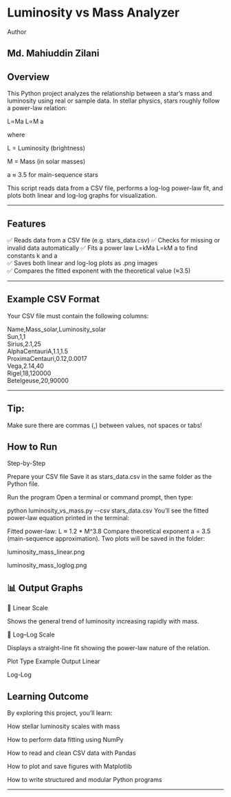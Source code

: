 # Luminosity vs Mass Analyzer
Author

Md. Mahiuddin Zilani
---
##  Overview

This Python project analyzes the relationship between a star’s mass and luminosity using real or sample data.
In stellar physics, stars roughly follow a power-law relation:

L∝Ma
L∝M
a

where

L = Luminosity (brightness)

M = Mass (in solar masses)

a ≈ 3.5 for main-sequence stars

This script reads data from a CSV file, performs a log-log power-law fit, and plots both linear and log-log graphs for visualization.

---
## Features

✅ Reads data from a CSV file (e.g. stars_data.csv)
✅ Checks for missing or invalid data automatically
✅ Fits a power law 
L=kMa
L=kM
a
 to find constants k and a\
✅ Saves both linear and log-log plots as .png images\
✅ Compares the fitted exponent with the theoretical value (≈3.5)

---
## Example CSV Format

Your CSV file must contain the following columns:

Name,Mass_solar,Luminosity_solar\
Sun,1,1\
Sirius,2.1,25\
AlphaCentauriA,1.1,1.5\
ProximaCentauri,0.12,0.0017\
Vega,2.14,40\
Rigel,18,120000\
Betelgeuse,20,90000

---
## Tip:
Make sure there are commas (,) between values, not spaces or tabs!

##  How to Run
 Step-by-Step

Prepare your CSV file
Save it as stars_data.csv in the same folder as the Python file.

Run the program
Open a terminal or command prompt, then type:

python luminosity_vs_mass.py --csv stars_data.csv
You’ll see the fitted power-law equation printed in the terminal:

Fitted power-law: L ≈ 1.2 * M^3.8
Compare theoretical exponent a = 3.5 (main-sequence approximation).
Two plots will be saved in the folder:

luminosity_mass_linear.png

luminosity_mass_loglog.png

## 📊 Output Graphs
🔹 Linear Scale

Shows the general trend of luminosity increasing rapidly with mass.

🔹 Log–Log Scale

Displays a straight-line fit showing the power-law nature of the relation.

Plot Type	Example Output
Linear	

Log-Log	
##  Learning Outcome

By exploring this project, you’ll learn:

How stellar luminosity scales with mass

How to perform data fitting using NumPy

How to read and clean CSV data with Pandas

How to plot and save figures with Matplotlib

How to write structured and modular Python programs

---





